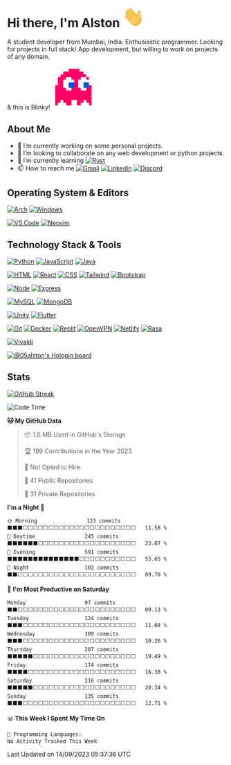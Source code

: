 # Hi there, I'm Alston  [<img src="./wave.gif " width="50"/>]() 

A student developer from Mumbai, India. Enthusiastic programmer. Looking for projects in full stack/ App development, but willing to work on projects of any domain.

& this is Blinky!  [<img src="./blinky.png" width="100" align=center/>](https://pacman.fandom.com/wiki/Blinky)

<!-- [![Hello](https://el-psy-congroo-counter.glitch.me/count.svg)](https://glitch.com/~el-psy-congroo-counter) -->


## About Me

- 🔭 I’m currently working on some personal projects.
- 👯 I’m looking to collaborate on any web development or python projects.
- 🌱 I’m currently learning [![Rust](https://img.shields.io/badge/-Rust-000000?style=for-the-badge&logo=rust)](https://www.rust-lang.org) 
- 📫 How to reach me [![Gmail](https://img.shields.io/badge/-gmail-c14438?style=for-the-badge&logo=Gmail&logoColor=ffffff)](mailto:0508alstonfernandes@gmail.com) [![Linkedin](https://img.shields.io/badge/linked-0A66C2.svg?style=for-the-badge&logo=linkedin&logoColor=ffffff)](https://www.linkedin.com/in/alston-fernandes-b28720220/) [![Discord](https://img.shields.io/badge/discord-5865F2.svg?style=for-the-badge&logo=discord&logoColor=ffffff)](https://discord.gg/cF44en2S)

## Operating System & Editors

[![Arch](https://img.shields.io/badge/Arch-2023.06.01-1793D1?style=for-the-badge&logo=archlinux)]([https://www.archcraft.io/](https://wiki.archlinux.org))
[![Windows](https://img.shields.io/badge/Windows-10-0078D6?style=for-the-badge&logo=windows)](https://www.centos.org/)

[![VS Code](https://img.shields.io/badge/Editor-VSCode-007ACC?style=for-the-badge&logo=visualstudiocode)](https://code.visualstudio.com/)
[![Neovim](https://img.shields.io/badge/Editor-Neovim-57A143?style=for-the-badge&logo=neovim)](https://neovim.io)

## Technology Stack & Tools

[![Python](https://img.shields.io/badge/-Python-3776AB?style=flat-square&logo=python&logoColor=ffffff)](https://www.python.org/)
[![JavaScript](https://img.shields.io/badge/-JavaScript-%23F7DF1C?style=flat-square&logo=javascript&logoColor=000000&labelColor=%23F7DF1C&color=%23FFCE5A)](https://www.javascript.com/)
[![Java](https://img.shields.io/badge/-Java-%23F7DF1C?style=flat-square&logo=java&logoColor=000000&labelColor=%23F7DF1C&color=%23FFCE5A)](https://www.java.com)
<!-- [![Rust](https://img.shields.io/badge/-Rust-000000?style=flat-square&logo=rust)](https://www.rust-lang.org) -->

[![HTML](https://img.shields.io/badge/-HTML-E34F26?style=flat-square&logo=html5&logoColor=ffffff)](https://developer.mozilla.org/en-US/docs/Web/HTML)
[![React](https://img.shields.io/badge/-React-61DAFB?style=flat-square&logo=react&logoColor=000000)](https://reactjs.org/)
[![CSS](https://img.shields.io/badge/-CSS-1572B6?style=flat-square&logo=css3&logoColor=ffffff)](https://developer.mozilla.org/en-US/docs/Web/CSS)
[![Tailwind](https://img.shields.io/badge/-Tailwind%20CSS-06B6D4?style=flat-square&logo=tailwindcss&logoColor=ffffff)](https://tailwindcss.com/)
[![Bootstrap](https://img.shields.io/badge/-Bootstrap-7952B3?style=flat-square&logo=bootstrap&logoColor=ffffff)](https://getbootstrap.com/)

[![Node](https://img.shields.io/badge/-Node-339933?style=flat-square&logo=nodedotjs&logoColor=ffffff)](https://nodejs.org/en/)
[![Express](https://img.shields.io/badge/-Express-000000?style=flat-square&logo=express&logoColor=ffffff)](http://expressjs.com/)
<!-- [![Django](https://img.shields.io/badge/-Django-092E20?style=flat-square&logo=Django&logoColor=ffffff)](https://www.djangoproject.com/) -->

<!-- [![Redis](https://img.shields.io/badge/-Redis-DC382D?style=flat-square&logo=Redis&logoColor=ffffff)](https://redis.io/) -->

[![MySQL](https://img.shields.io/badge/-MySQL-4479A1?style=flat-square&logo=MySQL&logoColor=ffffff)](https://www.mysql.com/)
[![MongoDB](https://img.shields.io/badge/-MongoDB-47A248?style=flat-square&logo=MongoDB&logoColor=ffffff)](https://www.mongodb.com/)

[![Unity](https://img.shields.io/badge/-Unity-FFFFFF?style=flat-square&logo=unity&logoColor=000000)](https://unity.com)
[![Flutter](https://img.shields.io/badge/-Flutter-02569B?style=flat-square&logo=flutter&logoColor=ffffff)](https://flutter.dev)

[![Git](https://img.shields.io/badge/-Git-%23F05032?style=flat-square&logo=git&logoColor=ffffff)](https://git-scm.com/)
[![Docker](https://img.shields.io/badge/-Docker-2496ED?style=flat-square&logo=docker&logoColor=ffffff)](https://www.docker.com/)
[![Replit](https://img.shields.io/badge/-Replit-F26207?style=flat-square&logo=replit&logoColor=ffffff)](https://replit.com/~)
[![OpenVPN](https://img.shields.io/badge/-OpenVPN-EA7E20?style=flat-square&logo=openvpn&logoColor=ffffff)](https://openvpn.net/)
[![Netlify](https://img.shields.io/badge/-Netlify-00C7B7?style=flat-square&logo=netlify&logoColor=ffffff)](https://app.netlify.com/)
[![Rasa](https://img.shields.io/badge/-Rasa-5A16EE?style=flat-square&logo=&logoColor=ffffff)](https://rasa.com)
<!-- [![Rive](https://img.shields.io/badge/-Rive-000000?style=flat-square&logo=&logoColor=ffffff)](https://rive.app) -->
[![Vivaldi](https://img.shields.io/badge/-Vivaldi-EF3939?style=flat-square&logo=vivaldi&logoColor=ffffff)](https://rive.app)

[![@05alston's Holopin board](https://holopin.me/05alston)](https://holopin.io/@05alston)

## Stats

[![GitHub Streak](https://streak-stats.demolab.com?user=05Alston&theme=blueberry_duo&hide_border=true&border_radius=4&date_format=j%20M%5B%20Y%5D)](https://git.io/streak-stats)

<!--START_SECTION:waka-->
![Code Time](http://img.shields.io/badge/Code%20Time-209%20hrs%2010%20mins-blue)

**🐱 My GitHub Data** 

> 📦 1.6 MB Used in GitHub's Storage 
 > 
> 🏆 199 Contributions in the Year 2023
 > 
> 🚫 Not Opted to Hire
 > 
> 📜 41 Public Repositories 
 > 
> 🔑 31 Private Repositories 
 > 
**I'm a Night 🦉** 

```text
🌞 Morning                123 commits         ⬛⬛⬛⬜⬜⬜⬜⬜⬜⬜⬜⬜⬜⬜⬜⬜⬜⬜⬜⬜⬜⬜⬜⬜⬜   11.58 % 
🌆 Daytime                245 commits         ⬛⬛⬛⬛⬛⬛⬜⬜⬜⬜⬜⬜⬜⬜⬜⬜⬜⬜⬜⬜⬜⬜⬜⬜⬜   23.07 % 
🌃 Evening                591 commits         ⬛⬛⬛⬛⬛⬛⬛⬛⬛⬛⬛⬛⬛⬛⬜⬜⬜⬜⬜⬜⬜⬜⬜⬜⬜   55.65 % 
🌙 Night                  103 commits         ⬛⬛⬜⬜⬜⬜⬜⬜⬜⬜⬜⬜⬜⬜⬜⬜⬜⬜⬜⬜⬜⬜⬜⬜⬜   09.70 % 
```
📅 **I'm Most Productive on Saturday** 

```text
Monday                   97 commits          ⬛⬛⬜⬜⬜⬜⬜⬜⬜⬜⬜⬜⬜⬜⬜⬜⬜⬜⬜⬜⬜⬜⬜⬜⬜   09.13 % 
Tuesday                  124 commits         ⬛⬛⬛⬜⬜⬜⬜⬜⬜⬜⬜⬜⬜⬜⬜⬜⬜⬜⬜⬜⬜⬜⬜⬜⬜   11.68 % 
Wednesday                109 commits         ⬛⬛⬛⬜⬜⬜⬜⬜⬜⬜⬜⬜⬜⬜⬜⬜⬜⬜⬜⬜⬜⬜⬜⬜⬜   10.26 % 
Thursday                 207 commits         ⬛⬛⬛⬛⬛⬜⬜⬜⬜⬜⬜⬜⬜⬜⬜⬜⬜⬜⬜⬜⬜⬜⬜⬜⬜   19.49 % 
Friday                   174 commits         ⬛⬛⬛⬛⬜⬜⬜⬜⬜⬜⬜⬜⬜⬜⬜⬜⬜⬜⬜⬜⬜⬜⬜⬜⬜   16.38 % 
Saturday                 216 commits         ⬛⬛⬛⬛⬛⬜⬜⬜⬜⬜⬜⬜⬜⬜⬜⬜⬜⬜⬜⬜⬜⬜⬜⬜⬜   20.34 % 
Sunday                   135 commits         ⬛⬛⬛⬜⬜⬜⬜⬜⬜⬜⬜⬜⬜⬜⬜⬜⬜⬜⬜⬜⬜⬜⬜⬜⬜   12.71 % 
```


📊 **This Week I Spent My Time On** 

```text
💬 Programming Languages: 
No Activity Tracked This Week
```


 Last Updated on 14/09/2023 05:37:36 UTC
<!--END_SECTION:waka-->
